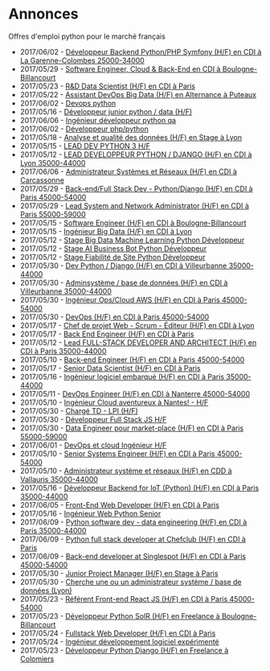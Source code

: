 # Annonces

Offres d'emploi python pour le marché français

* 2017/06/02 - [Développeur Backend Python/PHP Symfony (H/F) en CDI à La Garenne-Colombes 25000-34000](http://www.pyjobs.fr/jobs/details/5767/developpeur-backend-python-php-symfony-h-f-en-cdi-a-la-garenne-colombes-25000-34000 "Développeur Backend Python/PHP Symfony (H/F) en CDI à La Garenne-Colombes 25000-34000")
* 2017/05/29 - [Software Engineer, Cloud & Back-End en CDI à Boulogne-Billancourt](http://www.pyjobs.fr/jobs/details/5754/software-engineer-cloud-back-end-en-cdi-a-boulogne-billancourt "Software Engineer, Cloud & Back-End en CDI à Boulogne-Billancourt")
* 2017/05/23 - [R&D Data Scientist (H/F) en CDI à Paris](http://www.pyjobs.fr/jobs/details/5746/r-d-data-scientist-h-f-en-cdi-a-paris "R&D Data Scientist (H/F) en CDI à Paris")
* 2017/05/22 - [Assistant DevOps Big Data (H/F) en Alternance à Puteaux](http://www.pyjobs.fr/jobs/details/5745/assistant-devops-big-data-h-f-en-alternance-a-puteaux "Assistant DevOps Big Data (H/F) en Alternance à Puteaux")
* 2017/06/02 - [Devops python](http://www.pyjobs.fr/jobs/details/5766/devops-python "Devops python")
* 2017/05/16 - [Développeur junior python / data (H/F)](http://www.pyjobs.fr/jobs/details/5740/developpeur-junior-python-data-h-f "Développeur junior python / data (H/F)")
* 2017/06/06 - [Ingénieur développeur python qa](http://www.pyjobs.fr/jobs/details/5770/ingenieur-developpeur-python-qa "Ingénieur développeur python qa")
* 2017/06/02 - [Développeur php/python](http://www.pyjobs.fr/jobs/details/5765/developpeur-php-python "Développeur php/python")
* 2017/05/18 - [Analyse et qualité des données (H/F) en Stage à Lyon](http://www.pyjobs.fr/jobs/details/5744/analyse-et-qualite-des-donnees-h-f-en-stage-a-lyon "Analyse et qualité des données (H/F) en Stage à Lyon")
* 2017/05/15 - [LEAD DEV PYTHON 3 H/F](http://www.pyjobs.fr/jobs/details/5736/lead-dev-python-3-h-f "LEAD DEV PYTHON 3 H/F")
* 2017/05/12 - [LEAD DEVELOPPEUR PYTHON / DJANGO (H/F) en CDI à Lyon 35000-44000](http://www.pyjobs.fr/jobs/details/5733/lead-developpeur-python-django-h-f-en-cdi-a-lyon-35000-44000 "LEAD DEVELOPPEUR PYTHON / DJANGO (H/F) en CDI à Lyon 35000-44000")
* 2017/06/06 - [Administrateur Systèmes et Réseaux (H/F) en CDI à Carcassonne](http://www.pyjobs.fr/jobs/details/5769/administrateur-systemes-et-reseaux-h-f-en-cdi-a-carcassonne "Administrateur Systèmes et Réseaux (H/F) en CDI à Carcassonne")
* 2017/05/29 - [Back-end/Full Stack Dev - Python/Django (H/F) en CDI à Paris 45000-54000](http://www.pyjobs.fr/jobs/details/5752/back-end-full-stack-dev-python-django-h-f-en-cdi-a-paris-45000-54000 "Back-end/Full Stack Dev - Python/Django (H/F) en CDI à Paris 45000-54000")
* 2017/05/29 - [Lead System and Network Administrator (H/F) en CDI à Paris 55000-59000](http://www.pyjobs.fr/jobs/details/5753/lead-system-and-network-administrator-h-f-en-cdi-a-paris-55000-59000 "Lead System and Network Administrator (H/F) en CDI à Paris 55000-59000")
* 2017/05/15 - [Software Engineer (H/F) en CDI à Boulogne-Billancourt](http://www.pyjobs.fr/jobs/details/5735/software-engineer-h-f-en-cdi-a-boulogne-billancourt "Software Engineer (H/F) en CDI à Boulogne-Billancourt")
* 2017/05/15 - [Ingénieur Big Data (H/F) en CDI à Lyon](http://www.pyjobs.fr/jobs/details/5734/ingenieur-big-data-h-f-en-cdi-a-lyon "Ingénieur Big Data (H/F) en CDI à Lyon")
* 2017/05/12 - [Stage Big Data Machine Learning Python Développeur](http://www.pyjobs.fr/jobs/details/5732/stage-big-data-machine-learning-python-developpeur "Stage Big Data Machine Learning Python Développeur")
* 2017/05/12 - [Stage AI Business Bot Python Développeur](http://www.pyjobs.fr/jobs/details/5731/stage-ai-business-bot-python-developpeur "Stage AI Business Bot Python Développeur")
* 2017/05/12 - [Stage Fiabilité de Site Python Développeur](http://www.pyjobs.fr/jobs/details/5730/stage-fiabilite-de-site-python-developpeur "Stage Fiabilité de Site Python Développeur")
* 2017/05/30 - [Dev Python / Django (H/F) en CDI à Villeurbanne 35000-44000](http://www.pyjobs.fr/jobs/details/5758/dev-python-django-h-f-en-cdi-a-villeurbanne-35000-44000 "Dev Python / Django (H/F) en CDI à Villeurbanne 35000-44000")
* 2017/05/30 - [Adminsystème / base de données (H/F) en CDI à Villeurbanne 35000-44000](http://www.pyjobs.fr/jobs/details/5761/adminsysteme-base-de-donnees-h-f-en-cdi-a-villeurbanne-35000-44000 "Adminsystème / base de données (H/F) en CDI à Villeurbanne 35000-44000")
* 2017/05/30 - [Ingénieur Ops/Cloud AWS (H/F) en CDI à Paris 45000-54000](http://www.pyjobs.fr/jobs/details/5760/ingenieur-ops-cloud-aws-h-f-en-cdi-a-paris-45000-54000 "Ingénieur Ops/Cloud AWS (H/F) en CDI à Paris 45000-54000")
* 2017/05/30 - [DevOps (H/F) en CDI à Paris 45000-54000](http://www.pyjobs.fr/jobs/details/5759/devops-h-f-en-cdi-a-paris-45000-54000 "DevOps (H/F) en CDI à Paris 45000-54000")
* 2017/05/17 - [Chef de projet Web - Scrum - Éditeur (H/F) en CDI à Lyon](http://www.pyjobs.fr/jobs/details/5742/chef-de-projet-web-scrum-editeur-h-f-en-cdi-a-lyon "Chef de projet Web - Scrum - Éditeur (H/F) en CDI à Lyon")
* 2017/05/17 - [Back End Engineer (H/F) en CDI à Paris](http://www.pyjobs.fr/jobs/details/5743/back-end-engineer-h-f-en-cdi-a-paris "Back End Engineer (H/F) en CDI à Paris")
* 2017/05/12 - [Lead FULL-STACK DEVELOPER AND ARCHITECT (H/F) en CDI à Paris 35000-44000](http://www.pyjobs.fr/jobs/details/5729/lead-full-stack-developer-and-architect-h-f-en-cdi-a-paris-35000-44000 "Lead FULL-STACK DEVELOPER AND ARCHITECT (H/F) en CDI à Paris 35000-44000")
* 2017/05/10 - [Back-end Engineer (H/F) en CDI à Paris 45000-54000](http://www.pyjobs.fr/jobs/details/5727/back-end-engineer-h-f-en-cdi-a-paris-45000-54000 "Back-end Engineer (H/F) en CDI à Paris 45000-54000")
* 2017/05/17 - [Senior Data Scientist (H/F) en CDI à Paris](http://www.pyjobs.fr/jobs/details/5741/senior-data-scientist-h-f-en-cdi-a-paris "Senior Data Scientist (H/F) en CDI à Paris")
* 2017/05/16 - [Ingénieur logiciel embarqué (H/F) en CDI à Paris 35000-44000](http://www.pyjobs.fr/jobs/details/5739/ingenieur-logiciel-embarque-h-f-en-cdi-a-paris-35000-44000 "Ingénieur logiciel embarqué (H/F) en CDI à Paris 35000-44000")
* 2017/05/11 - [DevOps Engineer (H/F) en CDI à Nanterre 45000-54000](http://www.pyjobs.fr/jobs/details/5728/devops-engineer-h-f-en-cdi-a-nanterre-45000-54000 "DevOps Engineer (H/F) en CDI à Nanterre 45000-54000")
* 2017/05/10 - [Ingénieur Cloud aventureux à Nantes! - H/F](http://www.pyjobs.fr/jobs/details/5726/ingenieur-cloud-aventureux-a-nantes-h-f "Ingénieur Cloud aventureux à Nantes! - H/F")
* 2017/05/30 - [Chargé TD - LPI (H/F)](http://www.pyjobs.fr/jobs/details/5757/charge-td-lpi-h-f "Chargé TD - LPI (H/F)")
* 2017/05/30 - [Développeur Full Stack JS H/F](http://www.pyjobs.fr/jobs/details/5755/developpeur-full-stack-js-h-f "Développeur Full Stack JS H/F")
* 2017/05/30 - [Data Engineer pour market-place (H/F) en CDI à Paris 55000-59000](http://www.pyjobs.fr/jobs/details/5756/data-engineer-pour-market-place-h-f-en-cdi-a-paris-55000-59000 "Data Engineer pour market-place (H/F) en CDI à Paris 55000-59000")
* 2017/06/01 - [DevOps et cloud Ingénieur H/F](http://www.pyjobs.fr/jobs/details/5764/devops-et-cloud-ingenieur-h-f "DevOps et cloud Ingénieur H/F")
* 2017/05/10 - [Senior Systems Engineer (H/F) en CDI à Paris 45000-54000](http://www.pyjobs.fr/jobs/details/5724/senior-systems-engineer-h-f-en-cdi-a-paris-45000-54000 "Senior Systems Engineer (H/F) en CDI à Paris 45000-54000")
* 2017/05/10 - [Administrateur système et réseaux (H/F) en CDD à Vallauris 35000-44000](http://www.pyjobs.fr/jobs/details/5725/administrateur-systeme-et-reseaux-h-f-en-cdd-a-vallauris-35000-44000 "Administrateur système et réseaux (H/F) en CDD à Vallauris 35000-44000")
* 2017/05/16 - [Développeur Backend for IoT (Python) (H/F) en CDI à Paris 35000-44000](http://www.pyjobs.fr/jobs/details/5738/developpeur-backend-for-iot-python-h-f-en-cdi-a-paris-35000-44000 "Développeur Backend for IoT (Python) (H/F) en CDI à Paris 35000-44000")
* 2017/06/05 - [Front-End Web Developer (H/F) en CDI à Paris](http://www.pyjobs.fr/jobs/details/5768/front-end-web-developer-h-f-en-cdi-a-paris "Front-End Web Developer (H/F) en CDI à Paris")
* 2017/05/16 - [Ingénieur Web Python Senior](http://www.pyjobs.fr/jobs/details/5737/ingenieur-web-python-senior "Ingénieur Web Python Senior")
* 2017/06/09 - [Python software dev - data engineering (H/F) en CDI à Paris 35000-44000](http://www.pyjobs.fr/jobs/details/5771/python-software-dev-data-engineering-h-f-en-cdi-a-paris-35000-44000 "Python software dev - data engineering (H/F) en CDI à Paris 35000-44000")
* 2017/06/09 - [Python full stack developer at Chefclub (H/F) en CDI à Paris](http://www.pyjobs.fr/jobs/details/5773/python-full-stack-developer-at-chefclub-h-f-en-cdi-a-paris "Python full stack developer at Chefclub (H/F) en CDI à Paris")
* 2017/06/09 - [Back-end developer at Singlespot (H/F) en CDI à Paris 45000-54000](http://www.pyjobs.fr/jobs/details/5772/back-end-developer-at-singlespot-h-f-en-cdi-a-paris-45000-54000 "Back-end developer at Singlespot (H/F) en CDI à Paris 45000-54000")
* 2017/05/30 - [Junior Project Manager (H/F) en Stage à Paris](http://www.pyjobs.fr/jobs/details/5762/junior-project-manager-h-f-en-stage-a-paris "Junior Project Manager (H/F) en Stage à Paris")
* 2017/05/30 - [Cherche une ou un administrateur système / base de données (Lyon)](http://www.pyjobs.fr/jobs/details/5763/cherche-une-ou-un-administrateur-systeme-base-de-donnees-lyon "Cherche une ou un administrateur système / base de données (Lyon)")
* 2017/05/23 - [Référent Front-end React JS (H/F) en CDI à Paris 45000-54000](http://www.pyjobs.fr/jobs/details/5749/referent-front-end-react-js-h-f-en-cdi-a-paris-45000-54000 "Référent Front-end React JS (H/F) en CDI à Paris 45000-54000")
* 2017/05/23 - [Développeur Python SolR (H/F) en Freelance à Boulogne-Billancourt](http://www.pyjobs.fr/jobs/details/5747/developpeur-python-solr-h-f-en-freelance-a-boulogne-billancourt "Développeur Python SolR (H/F) en Freelance à Boulogne-Billancourt")
* 2017/05/24 - [Fullstack Web Developer (H/F) en CDI à Paris](http://www.pyjobs.fr/jobs/details/5750/fullstack-web-developer-h-f-en-cdi-a-paris "Fullstack Web Developer (H/F) en CDI à Paris")
* 2017/05/24 - [Ingénieur développement logiciel expérimenté](http://www.pyjobs.fr/jobs/details/5751/ingenieur-developpement-logiciel-experimente "Ingénieur développement logiciel expérimenté")
* 2017/05/23 - [Développeur Python Django (H/F) en Freelance à Colomiers](http://www.pyjobs.fr/jobs/details/5748/developpeur-python-django-h-f-en-freelance-a-colomiers "Développeur Python Django (H/F) en Freelance à Colomiers")


